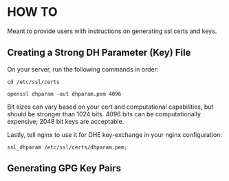 # HOW TO 
Meant to provide users with instructions on generating ssl certs and keys. 

## Creating a Strong DH Parameter (Key) File

On your server, run the following commands in order:

    cd /etc/ssl/certs

    openssl dhparam -out dhparam.pem 4096 

Bit sizes can vary based on your cert and computational capabilities, but should be stronger than 1024 bits. 4096 bits can be computationally expensive; 2048 bit keys are acceptable. 

Lastly, tell nginx to use it for DHE key-exchange in your nginx configuration:

    ssl_dhparam /etc/ssl/certs/dhparam.pem;

## Generating GPG Key Pairs

